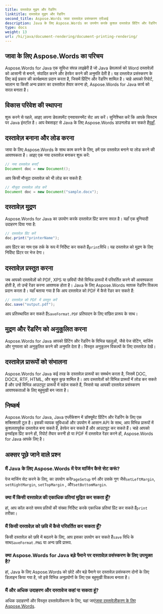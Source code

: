 ```yaml
---
title: दस्तावेज़ मुद्रण और रेंडरिंग
linktitle: दस्तावेज़ मुद्रण और रेंडरिंग
second_title: Aspose.Words जावा दस्तावेज़ प्रसंस्करण एपीआई
description: Java के लिए Aspose.Words का उपयोग करके कुशल दस्तावेज़ प्रिंटिंग और रेंडरिंग का पता लगाएं। स्रोत कोड उदाहरणों के साथ चरण-दर-चरण सीखें।
type: docs
weight: 13
url: /hi/java/document-rendering/document-printing-rendering/
---
```


## जावा के लिए Aspose.Words का परिचय

Aspose.Words for Java एक सुविधा संपन्न लाइब्रेरी है जो Java डेवलपर्स को Word दस्तावेज़ों को आसानी से बनाने, संपादित करने और हेरफेर करने की अनुमति देती है। यह दस्तावेज़ प्रसंस्करण के लिए कई प्रकार की कार्यक्षमता प्रदान करता है, जिसमें प्रिंटिंग और रेंडरिंग शामिल है। चाहे आपको रिपोर्ट, चालान या किसी अन्य प्रकार का दस्तावेज़ तैयार करना हो, Aspose.Words for Java कार्य को सरल बनाता है।

## विकास परिवेश की स्थापना

 शुरू करने से पहले, आइए अपना डेवलपमेंट एनवायरनमेंट सेट अप करें। सुनिश्चित करें कि आपके सिस्टम पर Java इंस्टॉल है। आप वेबसाइट से Java के लिए Aspose.Words डाउनलोड कर सकते हैं[यहाँ](https://releases.aspose.com/words/java/).

## दस्तावेज़ बनाना और लोड करना

जावा के लिए Aspose.Words के साथ काम करने के लिए, हमें एक दस्तावेज़ बनाने या लोड करने की आवश्यकता है। आइए एक नया दस्तावेज़ बनाकर शुरू करें:

```java
// नया दस्तावेज़ बनाएँ
Document doc = new Document();
```

आप किसी मौजूदा दस्तावेज़ को भी लोड कर सकते हैं:

```java
// मौजूदा दस्तावेज़ लोड करें
Document doc = new Document("sample.docx");
```

## दस्तावेज़ मुद्रण

Aspose.Words for Java का उपयोग करके दस्तावेज़ प्रिंट करना सरल है। यहाँ एक बुनियादी उदाहरण दिया गया है:

```java
// दस्तावेज़ प्रिंट करें
doc.print("printerName");
```

 आप प्रिंटर का नाम एक तर्क के रूप में निर्दिष्ट कर सकते हैं`print`विधि। यह दस्तावेज़ को मुद्रण के लिए निर्दिष्ट प्रिंटर पर भेज देगा।

## दस्तावेज़ प्रस्तुत करना

जब आपको दस्तावेज़ों को PDF, XPS या छवियों जैसे विभिन्न प्रारूपों में परिवर्तित करने की आवश्यकता होती है, तो उन्हें रेंडर करना आवश्यक होता है। Java के लिए Aspose.Words व्यापक रेंडरिंग विकल्प प्रदान करता है। यहाँ बताया गया है कि आप दस्तावेज़ को PDF में कैसे रेंडर कर सकते हैं:

```java
// दस्तावेज़ को PDF में प्रस्तुत करें
doc.save("output.pdf");
```

 आप प्रतिस्थापित कर सकते हैं`SaveFormat.PDF` प्रतिपादन के लिए वांछित प्रारूप के साथ।

## मुद्रण और रेंडरिंग को अनुकूलित करना

Aspose.Words for Java आपको प्रिंटिंग और रेंडरिंग के विभिन्न पहलुओं, जैसे पेज सेटिंग, मार्जिन और गुणवत्ता को अनुकूलित करने की अनुमति देता है। विस्तृत अनुकूलन विकल्पों के लिए दस्तावेज़ देखें।

## दस्तावेज़ प्रारूपों को संभालना

Aspose.Words for Java कई तरह के दस्तावेज़ प्रारूपों का समर्थन करता है, जिसमें DOC, DOCX, RTF, HTML, और बहुत कुछ शामिल है। आप दस्तावेज़ों को विभिन्न प्रारूपों में लोड कर सकते हैं और उन्हें विभिन्न आउटपुट प्रारूपों में सहेज सकते हैं, जिससे यह आपकी दस्तावेज़ प्रसंस्करण आवश्यकताओं के लिए बहुमुखी बन जाता है।

## निष्कर्ष

Aspose.Words for Java, Java एप्लीकेशन में डॉक्यूमेंट प्रिंटिंग और रेंडरिंग के लिए एक शक्तिशाली टूल है। इसकी व्यापक सुविधाओं और उपयोग में आसान API के साथ, आप विभिन्न प्रारूपों में कुशलतापूर्वक दस्तावेज़ बना सकते हैं, हेरफेर कर सकते हैं और आउटपुट कर सकते हैं। चाहे आपको इनवॉइस प्रिंट करने हों, रिपोर्ट तैयार करनी हो या PDF में दस्तावेज़ रेंडर करने हों, Aspose.Words for Java आपके लिए है।

## अक्सर पूछे जाने वाले प्रश्न

### मैं Java के लिए Aspose.Words में पेज मार्जिन कैसे सेट करूं?

 पेज मार्जिन सेट करने के लिए, का उपयोग करें`PageSetup` वर्ग और उसके गुण जैसे`setLeftMargin`, `setRightMargin`, `setTopMargin` , और`setBottomMargin`.

### क्या मैं किसी दस्तावेज़ की एकाधिक प्रतियां मुद्रित कर सकता हूँ?

 हां, आप कॉल करते समय प्रतियों की संख्या निर्दिष्ट करके एकाधिक प्रतियां प्रिंट कर सकते हैं`print` तरीका।

### मैं किसी दस्तावेज़ को छवि में कैसे परिवर्तित कर सकता हूँ?

 किसी दस्तावेज़ को छवि में बदलने के लिए, आप इसका उपयोग कर सकते हैं`save` विधि के साथ`SaveFormat.PNG` या अन्य छवि प्रारूप.

### क्या Aspose.Words for Java बड़े पैमाने पर दस्तावेज़ प्रसंस्करण के लिए उपयुक्त है?

हां, Java के लिए Aspose.Words को छोटे और बड़े पैमाने पर दस्तावेज़ प्रसंस्करण दोनों के लिए डिज़ाइन किया गया है, जो इसे विभिन्न अनुप्रयोगों के लिए एक बहुमुखी विकल्प बनाता है।

### मैं और अधिक उदाहरण और दस्तावेज कहां पा सकता हूं?

 अधिक उदाहरणों और विस्तृत दस्तावेज़ीकरण के लिए, यहां जाएं[जावा दस्तावेज़ीकरण के लिए Aspose.Words](https://reference.aspose.com/words/java/).